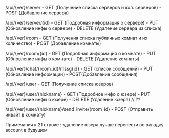 /api/{ver}/server - GET (Получение списка серверов и кол. серверов)
                  - POST (Добавление сервера)

/api/{ver}/server/{id} - GET (Подробная информация о сервере)
                       - PUT (Обновление инфы о сервере)
                       - DELETE (Удаление сервера из списка)


/api/{ver}/room - GET (Получения списка публичных комнат и их количество)
                - POST (Добавление комнаты)

/api/{ver}/room/{id} - GET (Подробная информация о комнате)
                     - PUT (Обновление инфы о комнате)
                     - DELETE (Удаление комнаты)

/api/{ver}/chat/{room_id}/mssg{id} - GET (список сообщений)
                                   - PUT (Обновление информации)
                                   - POST(Добавление сообщения)

/api/{ver}/user - GET (Получение списка юзеров)

/api/{ver}/user/{nickname} - GET (Подробное инфо о юзере)
                           - PUT (Обновление инфы о юзере)
                           - DELETE (Удаление юзера)  // ??

/api/{ver}/user/{nickname}/send_invite/{room_id} - POST (Отправить инвайт в комнату)



Примечания к 21 строке : удаление юзера лучше перенести во вкладку account в будущем 
